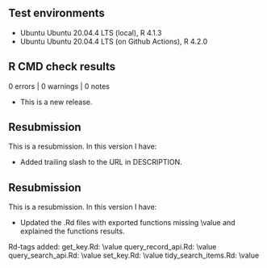 ## Test environments

* Ubuntu Ubuntu 20.04.4 LTS (local), R 4.1.3
* Ubuntu Ubuntu 20.04.4 LTS (on Github Actions), R 4.2.0

## R CMD check results

0 errors | 0 warnings | 0 notes

* This is a new release.

## Resubmission

This is a resubmission. In this version I have:

* Added trailing slash to the URL in DESCRIPTION.

## Resubmission

This is a resubmission. In this version I have:

* Updated the .Rd files with exported functions missing \value and explained
the functions results.

Rd-tags added:
  get_key.Rd: \value
  query_record_api.Rd: \value
  query_search_api.Rd: \value
  set_key.Rd: \value
  tidy_search_items.Rd: \value
